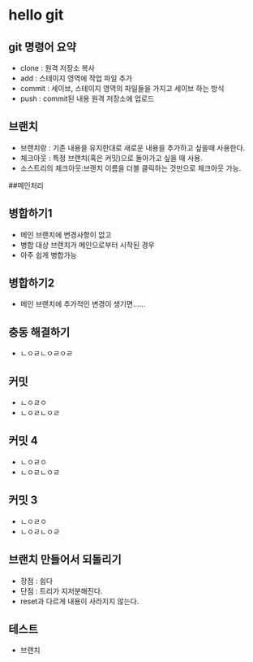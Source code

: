 # hello git

## git 명령어 요약

 - clone : 원격 저장소 복사
 - add : 스테이지 영역에 작업 파일 추가
 - commit : 세이브, 스테이지 영역의 파일들을 가지고 세이브 하는 방식
 - push : commit된 내용 원격 저장소에 업로드

 ## 브랜치
  - 브랜치랑 : 기존 내용을 유지한대로 새로운 내용을 추가하고 싶을때 사용한다.
  - 체크아웃 : 특정 브랜치(혹은 커밋)으로 돌아가고 싶을 때 사용.
  - 소스트리의 체크아웃:브랜치 이름을 더블 클릭하는 것만으로 체크아웃 가능.

##메인처리


## 병합하기1
 - 메인 브랜치에 변경사항이 없고
 - 병합 대상 브랜치가 메인으로부터 시작된 경우
 - 아주 쉽게 병합가능

 ## 병합하기2
  - 메인 브랜치에 추가적인 변경이 생기면......

 ## 충동 해결하기
  - ㄴㅇㄹㄴㅇㄹㅇㄹ

## 커밋 
 - ㄴㅇㄹㅇ
  - ㄴㅇㄹㄴㅇㄹ

## 커밋 4
 - ㄴㅇㄹㅇ
  - ㄴㅇㄹㄴㅇㄹ  
## 커밋 3
 - ㄴㅇㄹㅇ
  - ㄴㅇㄹㄴㅇㄹ

## 브랜치 만들어서 되돌리기
 - 장점 : 쉽다
 - 단점 : 트리가 지저분해진다.
 - reset과 다르게 내용이 사라지지 않는다.

 ## 테스트
  - 브랜치
  
